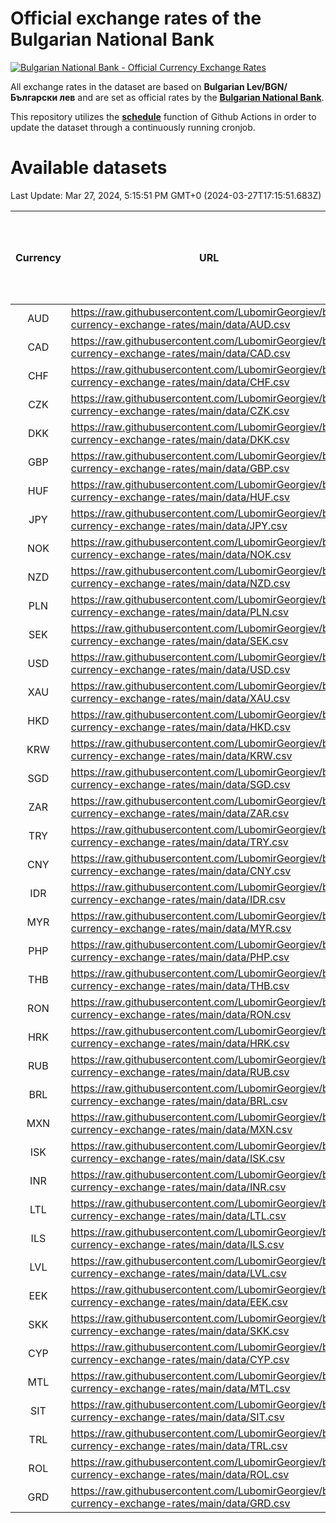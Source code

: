 # Official exchange rates of the Bulgarian National Bank

[![Bulgarian National Bank - Official Currency Exchange Rates](https://github.com/LubomirGeorgiev/bnb-currency-exchange-rates/actions/workflows/update-rates.yml/badge.svg?branch=main)](https://github.com/LubomirGeorgiev/bnb-currency-exchange-rates/actions/workflows/update-rates.yml)

All exchange rates in the dataset are based on **Bulgarian Lev/BGN/Български лев** and are set as official rates by the [**Bulgarian National Bank**](https://www.bnb.bg/Statistics/StExternalSector/StExchangeRates/StERForeignCurrencies/index.htm?toLang=_EN).

This repository utilizes the [**schedule**](https://docs.github.com/en/actions/reference/events-that-trigger-workflows) function of Github Actions in order to update the dataset through a continuously running cronjob.

# Available datasets

<!-- START LINKS (DO NOT EVER FU*ING DELETE THIS COMMENT FOR THE LOVE OF YOUR LIFE!!! IF YOU ARE CURIOS HOW IT WORKS, YOU CAN HAVE A LOOK AT ./src/updateReadme.ts) -->

Last Update: Mar 27, 2024, 5:15:51 PM GMT+0 (2024-03-27T17:15:51.683Z)

| Currency | URL                                                                                             | Number of records | Number of missing days that were filled in |
| :------: | ----------------------------------------------------------------------------------------------- | :---------------: | :----------------------------------------: |
|   AUD    | https://raw.githubusercontent.com/LubomirGeorgiev/bnb-currency-exchange-rates/main/data/AUD.csv |       8805        |                    2717                    |
|   CAD    | https://raw.githubusercontent.com/LubomirGeorgiev/bnb-currency-exchange-rates/main/data/CAD.csv |       8805        |                    2717                    |
|   CHF    | https://raw.githubusercontent.com/LubomirGeorgiev/bnb-currency-exchange-rates/main/data/CHF.csv |       8805        |                    2717                    |
|   CZK    | https://raw.githubusercontent.com/LubomirGeorgiev/bnb-currency-exchange-rates/main/data/CZK.csv |       8805        |                    2717                    |
|   DKK    | https://raw.githubusercontent.com/LubomirGeorgiev/bnb-currency-exchange-rates/main/data/DKK.csv |       8805        |                    2717                    |
|   GBP    | https://raw.githubusercontent.com/LubomirGeorgiev/bnb-currency-exchange-rates/main/data/GBP.csv |       8805        |                    2717                    |
|   HUF    | https://raw.githubusercontent.com/LubomirGeorgiev/bnb-currency-exchange-rates/main/data/HUF.csv |       8805        |                    2717                    |
|   JPY    | https://raw.githubusercontent.com/LubomirGeorgiev/bnb-currency-exchange-rates/main/data/JPY.csv |       8805        |                    2717                    |
|   NOK    | https://raw.githubusercontent.com/LubomirGeorgiev/bnb-currency-exchange-rates/main/data/NOK.csv |       8805        |                    2717                    |
|   NZD    | https://raw.githubusercontent.com/LubomirGeorgiev/bnb-currency-exchange-rates/main/data/NZD.csv |       8805        |                    2717                    |
|   PLN    | https://raw.githubusercontent.com/LubomirGeorgiev/bnb-currency-exchange-rates/main/data/PLN.csv |       8805        |                    2717                    |
|   SEK    | https://raw.githubusercontent.com/LubomirGeorgiev/bnb-currency-exchange-rates/main/data/SEK.csv |       8805        |                    2717                    |
|   USD    | https://raw.githubusercontent.com/LubomirGeorgiev/bnb-currency-exchange-rates/main/data/USD.csv |       8805        |                    2717                    |
|   XAU    | https://raw.githubusercontent.com/LubomirGeorgiev/bnb-currency-exchange-rates/main/data/XAU.csv |       8805        |                    2719                    |
|   HKD    | https://raw.githubusercontent.com/LubomirGeorgiev/bnb-currency-exchange-rates/main/data/HKD.csv |       8505        |                    2628                    |
|   KRW    | https://raw.githubusercontent.com/LubomirGeorgiev/bnb-currency-exchange-rates/main/data/KRW.csv |       8505        |                    2628                    |
|   SGD    | https://raw.githubusercontent.com/LubomirGeorgiev/bnb-currency-exchange-rates/main/data/SGD.csv |       8505        |                    2628                    |
|   ZAR    | https://raw.githubusercontent.com/LubomirGeorgiev/bnb-currency-exchange-rates/main/data/ZAR.csv |       8505        |                    2628                    |
|   TRY    | https://raw.githubusercontent.com/LubomirGeorgiev/bnb-currency-exchange-rates/main/data/TRY.csv |       6985        |                    2156                    |
|   CNY    | https://raw.githubusercontent.com/LubomirGeorgiev/bnb-currency-exchange-rates/main/data/CNY.csv |       6869        |                    2124                    |
|   IDR    | https://raw.githubusercontent.com/LubomirGeorgiev/bnb-currency-exchange-rates/main/data/IDR.csv |       6869        |                    2124                    |
|   MYR    | https://raw.githubusercontent.com/LubomirGeorgiev/bnb-currency-exchange-rates/main/data/MYR.csv |       6869        |                    2124                    |
|   PHP    | https://raw.githubusercontent.com/LubomirGeorgiev/bnb-currency-exchange-rates/main/data/PHP.csv |       6869        |                    2124                    |
|   THB    | https://raw.githubusercontent.com/LubomirGeorgiev/bnb-currency-exchange-rates/main/data/THB.csv |       6869        |                    2124                    |
|   RON    | https://raw.githubusercontent.com/LubomirGeorgiev/bnb-currency-exchange-rates/main/data/RON.csv |       6810        |                    2106                    |
|   HRK    | https://raw.githubusercontent.com/LubomirGeorgiev/bnb-currency-exchange-rates/main/data/HRK.csv |       6418        |                    1982                    |
|   RUB    | https://raw.githubusercontent.com/LubomirGeorgiev/bnb-currency-exchange-rates/main/data/RUB.csv |       6116        |                    1887                    |
|   BRL    | https://raw.githubusercontent.com/LubomirGeorgiev/bnb-currency-exchange-rates/main/data/BRL.csv |       5897        |                    1825                    |
|   MXN    | https://raw.githubusercontent.com/LubomirGeorgiev/bnb-currency-exchange-rates/main/data/MXN.csv |       5897        |                    1825                    |
|   ISK    | https://raw.githubusercontent.com/LubomirGeorgiev/bnb-currency-exchange-rates/main/data/ISK.csv |       5807        |                    1797                    |
|   INR    | https://raw.githubusercontent.com/LubomirGeorgiev/bnb-currency-exchange-rates/main/data/INR.csv |       5528        |                    1709                    |
|   LTL    | https://raw.githubusercontent.com/LubomirGeorgiev/bnb-currency-exchange-rates/main/data/LTL.csv |       5153        |                    1582                    |
|   ILS    | https://raw.githubusercontent.com/LubomirGeorgiev/bnb-currency-exchange-rates/main/data/ILS.csv |       4804        |                    1490                    |
|   LVL    | https://raw.githubusercontent.com/LubomirGeorgiev/bnb-currency-exchange-rates/main/data/LVL.csv |       4790        |                    1470                    |
|   EEK    | https://raw.githubusercontent.com/LubomirGeorgiev/bnb-currency-exchange-rates/main/data/EEK.csv |       3998        |                    1224                    |
|   SKK    | https://raw.githubusercontent.com/LubomirGeorgiev/bnb-currency-exchange-rates/main/data/SKK.csv |       2972        |                    914                     |
|   CYP    | https://raw.githubusercontent.com/LubomirGeorgiev/bnb-currency-exchange-rates/main/data/CYP.csv |       2904        |                    888                     |
|   MTL    | https://raw.githubusercontent.com/LubomirGeorgiev/bnb-currency-exchange-rates/main/data/MTL.csv |       2604        |                    799                     |
|   SIT    | https://raw.githubusercontent.com/LubomirGeorgiev/bnb-currency-exchange-rates/main/data/SIT.csv |       2542        |                    778                     |
|   TRL    | https://raw.githubusercontent.com/LubomirGeorgiev/bnb-currency-exchange-rates/main/data/TRL.csv |       1818        |                    559                     |
|   ROL    | https://raw.githubusercontent.com/LubomirGeorgiev/bnb-currency-exchange-rates/main/data/ROL.csv |       1695        |                    522                     |
|   GRD    | https://raw.githubusercontent.com/LubomirGeorgiev/bnb-currency-exchange-rates/main/data/GRD.csv |        359        |                    107                     |

<!-- END LINKS (DO NOT EVER FU*ING DELETE THIS COMMENT FOR THE LOVE OF YOUR LIFE!!! IF YOU ARE CURIOS HOW IT WORKS, YOU CAN HAVE A LOOK AT ./src/updateReadme.ts) -->

